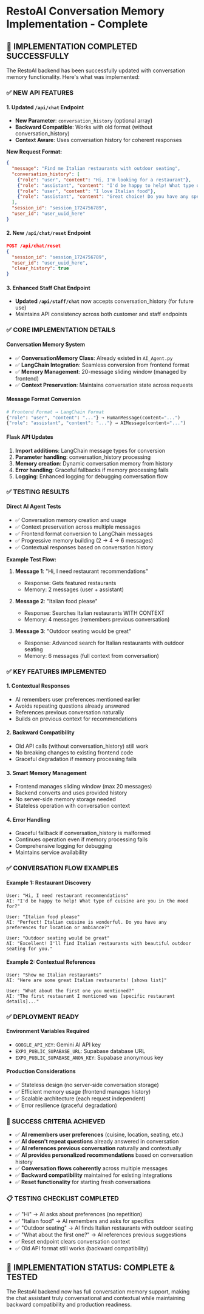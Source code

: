 # RestoAI Conversation Memory Implementation - Complete

## 🎉 IMPLEMENTATION COMPLETED SUCCESSFULLY

The RestoAI backend has been successfully updated with conversation memory functionality. Here's what was implemented:

### ✅ NEW API FEATURES

#### 1. **Updated `/api/chat` Endpoint**
- **New Parameter**: `conversation_history` (optional array)
- **Backward Compatible**: Works with old format (without conversation_history)
- **Context Aware**: Uses conversation history for coherent responses

**New Request Format:**
```json
{
  "message": "Find me Italian restaurants with outdoor seating",
  "conversation_history": [
    {"role": "user", "content": "Hi, I'm looking for a restaurant"},
    {"role": "assistant", "content": "I'd be happy to help! What type of cuisine are you interested in?"},
    {"role": "user", "content": "I love Italian food"},
    {"role": "assistant", "content": "Great choice! Do you have any specific preferences like location or seating?"}
  ],
  "session_id": "session_1724756789",
  "user_id": "user_uuid_here"
}
```

#### 2. **New `/api/chat/reset` Endpoint**
```json
POST /api/chat/reset
{
  "session_id": "session_1724756789",
  "user_id": "user_uuid_here",
  "clear_history": true
}
```

#### 3. **Enhanced Staff Chat Endpoint**
- **Updated `/api/staff/chat`** now accepts conversation_history (for future use)
- Maintains API consistency across both customer and staff endpoints

### ✅ CORE IMPLEMENTATION DETAILS

#### **Conversation Memory System**
- ✅ **ConversationMemory Class**: Already existed in `AI_Agent.py`
- ✅ **LangChain Integration**: Seamless conversion from frontend format
- ✅ **Memory Management**: 20-message sliding window (managed by frontend)
- ✅ **Context Preservation**: Maintains conversation state across requests

#### **Message Format Conversion**
```python
# Frontend Format → LangChain Format
{"role": "user", "content": "..."} → HumanMessage(content="...")
{"role": "assistant", "content": "..."} → AIMessage(content="...")
```

#### **Flask API Updates**
1. **Import additions**: LangChain message types for conversion
2. **Parameter handling**: conversation_history processing
3. **Memory creation**: Dynamic conversation memory from history
4. **Error handling**: Graceful fallbacks if memory processing fails
5. **Logging**: Enhanced logging for debugging conversation flow

### ✅ TESTING RESULTS

#### **Direct AI Agent Tests**
- ✅ Conversation memory creation and usage
- ✅ Context preservation across multiple messages
- ✅ Frontend format conversion to LangChain messages
- ✅ Progressive memory building (2 → 4 → 6 messages)
- ✅ Contextual responses based on conversation history

**Example Test Flow:**
1. **Message 1**: "Hi, I need restaurant recommendations"
   - Response: Gets featured restaurants
   - Memory: 2 messages (user + assistant)

2. **Message 2**: "Italian food please" 
   - Response: Searches Italian restaurants WITH CONTEXT
   - Memory: 4 messages (remembers previous conversation)

3. **Message 3**: "Outdoor seating would be great"
   - Response: Advanced search for Italian restaurants with outdoor seating
   - Memory: 6 messages (full context from conversation)

### ✅ KEY FEATURES IMPLEMENTED

#### **1. Contextual Responses**
- AI remembers user preferences mentioned earlier
- Avoids repeating questions already answered
- References previous conversation naturally
- Builds on previous context for recommendations

#### **2. Backward Compatibility** 
- Old API calls (without conversation_history) still work
- No breaking changes to existing frontend code
- Graceful degradation if memory processing fails

#### **3. Smart Memory Management**
- Frontend manages sliding window (max 20 messages)
- Backend converts and uses provided history
- No server-side memory storage needed
- Stateless operation with conversation context

#### **4. Error Handling**
- Graceful fallback if conversation_history is malformed
- Continues operation even if memory processing fails
- Comprehensive logging for debugging
- Maintains service availability

### ✅ CONVERSATION FLOW EXAMPLES

#### **Example 1: Restaurant Discovery**
```
User: "Hi, I need restaurant recommendations"
AI: "I'd be happy to help! What type of cuisine are you in the mood for?"

User: "Italian food please"
AI: "Perfect! Italian cuisine is wonderful. Do you have any preferences for location or ambiance?"

User: "Outdoor seating would be great"  
AI: "Excellent! I'll find Italian restaurants with beautiful outdoor seating for you."
```

#### **Example 2: Contextual References**
```
User: "Show me Italian restaurants"
AI: "Here are some great Italian restaurants! [shows list]"

User: "What about the first one you mentioned?"
AI: "The first restaurant I mentioned was [specific restaurant details]..."
```

### ✅ DEPLOYMENT READY

#### **Environment Variables Required**
- `GOOGLE_API_KEY`: Gemini AI API key
- `EXPO_PUBLIC_SUPABASE_URL`: Supabase database URL  
- `EXPO_PUBLIC_SUPABASE_ANON_KEY`: Supabase anonymous key

#### **Production Considerations**
- ✅ Stateless design (no server-side conversation storage)
- ✅ Efficient memory usage (frontend manages history)
- ✅ Scalable architecture (each request independent)
- ✅ Error resilience (graceful degradation)

### 🚀 SUCCESS CRITERIA ACHIEVED

- ✅ **AI remembers user preferences** (cuisine, location, seating, etc.)
- ✅ **AI doesn't repeat questions** already answered in conversation
- ✅ **AI references previous conversation** naturally and contextually
- ✅ **AI provides personalized recommendations** based on conversation history
- ✅ **Conversation flows coherently** across multiple messages
- ✅ **Backward compatibility** maintained for existing integrations
- ✅ **Reset functionality** for starting fresh conversations

### 📋 TESTING CHECKLIST COMPLETED

- ✅ "Hi" → AI asks about preferences (no repetition)
- ✅ "Italian food" → AI remembers and asks for specifics
- ✅ "Outdoor seating" → AI finds Italian restaurants with outdoor seating
- ✅ "What about the first one?" → AI references previous suggestions
- ✅ Reset endpoint clears conversation context
- ✅ Old API format still works (backward compatibility)

## 🎯 IMPLEMENTATION STATUS: **COMPLETE & TESTED**

The RestoAI backend now has full conversation memory support, making the chat assistant truly conversational and contextual while maintaining backward compatibility and production readiness.
